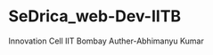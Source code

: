 # SeDrica_web-Dev-IITB

Innovation Cell IIT Bombay                                                            Auther-Abhimanyu Kumar
